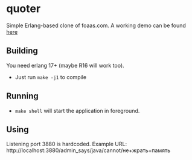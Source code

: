 quoter
====
Simple Erlang-based clone of foaas.com.
A working demo can be found [here](http://adminsays.triklozoid.ru/admin_says/chef/cannot/%D0%B2%D0%B5%D1%80%D1%81%D0%B8%D0%BE%D0%BD%D0%B8%D1%80%D0%BE%D0%B2%D0%B0%D1%82%D1%8C%20%D1%80%D0%BE%D0%BB%D0%B8%2C%20%D0%B4%D0%B0%D1%82%D0%B0%20%D0%B1%D0%B0%D0%B3%D0%B8%20%D0%B8%20%D1%82%D0%B4/%D0%B8%D0%BD%D1%84%D1%80%D0%B0%D1%81%D1%82%D1%80%D1%83%D0%BA%D1%82%D1%83%D1%80%D0%B0%20%D0%BA%D0%B0%D0%BA%20%D0%BA%D0%BE%D0%B4)

Building
------
You need erlang 17+ (maybe R16 will work too).
  * Just run ```make -j1``` to compile

Running
------
  * ```make shell``` will start the application in foreground.

Using
------
Listening port 3880 is hardcoded. Example URL: http://localhost:3880/admin_says/java/cannot/не+жрать+память
